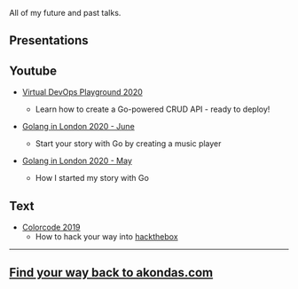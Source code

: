 All of my future and past talks.

## Presentations

## Youtube

* <a href="https://www.youtube.com/watch?v=JpznEfXcoe0" target="_blank">Virtual DevOps Playground 2020</a>
    * Learn how to create a Go-powered CRUD API - ready to deploy!

* <a href="https://www.youtube.com/watch?v=b2o2Of5a05o" target="_blank">Golang in London 2020 - June</a>
    * Start your story with Go by creating a music player

* <a href="https://www.youtube.com/watch?v=O7tyWi24mMY" target="_blank">Golang in London 2020 - May</a>
    * How I started my story with Go

## Text

* <a href="https://akondas.com/talks/colorcode-2019" target="_blank">Colorcode 2019</a>
    * How to hack your way into [hackthebox](https://www.hackthebox.eu/)

---

## [Find your way back to akondas.com](https://akondas.com)
